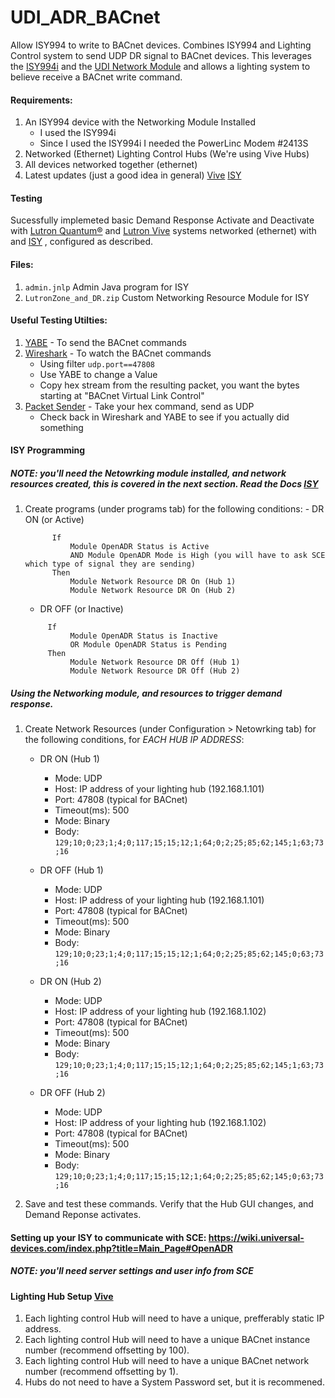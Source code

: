 # UDI_ADR_BACnet
Allow ISY994 to write to BACnet devices.  Combines ISY994 and Lighting Control system to send UDP DR signal to BACnet devices.
This leverages the [ISY994i](https://wiki.universal-devices.com/index.php?title=Main_Page#ISY994i_Series) and the [UDI Network Module](https://wiki.universal-devices.com/index.php?title=Main_Page#Networking) and allows a lighting system to believe receive a BACnet write command.

#### Requirements: 
1. An ISY994 device with the Networking Module Installed
    - I used the ISY994i
    - Since I used the ISY994i I needed the PowerLinc Modem #2413S
2. Networked (Ethernet) Lighting Control Hubs (We're using Vive Hubs)
3. All devices networked together (ethernet)
4. Latest updates (just a good idea in general) [Vive](http://www.lutron.com/en-US/Service-Support/Pages/Technical/SoftwareDownloads/SoftwareDownloads.aspx) [ISY](https://wiki.universal-devices.com/index.php?title=Main_Page#ISY994i_Series)

#### Testing
Sucessfully implemeted basic Demand Response Activate and Deactivate with [Lutron Quantum®](http://www.lutron.com/en-US/Products/Pages/WholeBuildingSystems/Quantum/Overview.aspx) and [Lutron Vive](http://www.lutron.com/en-US/Products/Pages/WholeBuildingSystems/Vive/Overview.aspx) systems networked (ethernet) with and [ISY](https://wiki.universal-devices.com/index.php?title=Main_Page#ISY994i_Series)
, configured as described.

#### Files:
1. `admin.jnlp` Admin Java program for ISY
2. `LutronZone_and_DR.zip` Custom Networking Resource Module for ISY

#### Useful Testing Utilties:
1. [YABE](https://sourceforge.net/projects/yetanotherbacnetexplorer/) - To send the BACnet commands
2. [Wireshark](https://www.wireshark.org/download.htmlhttps://dannagle.com/packetsender) - To watch the BACnet commands
    - Using filter `udp.port==47808`
    - Use YABE to change a Value
    - Copy hex stream from the resulting packet, you want the bytes starting at "BACnet Virtual Link Control"
3. [Packet Sender](https://dannagle.com/packetsender) - Take your hex command, send as UDP
    - Check back in Wireshark and YABE to see if you actually did something

#### ISY Programming
##### NOTE: you'll need the Netowrking module installed, and network resources created, this is covered in the next section.  Read the Docs [ISY](https://wiki.universal-devices.com/index.php?title=Main_Page#ISY994i_Series) 

  1. Create programs (under programs tab) for the following conditions: 
          - DR ON (or Active)
      ```   
            If
                Module OpenADR Status is Active
                AND Module OpenADR Mode is High (you will have to ask SCE which type of signal they are sending)
            Then
                Module Network Resource DR On (Hub 1)
                Module Network Resource DR On (Hub 2)
      ```
        - DR OFF (or Inactive)
      ```   
           If
                Module OpenADR Status is Inactive 
                OR Module OpenADR Status is Pending
           Then
                Module Network Resource DR Off (Hub 1)
                Module Network Resource DR Off (Hub 2)
      ```

##### Using the Networking module, and resources to trigger demand response.

 1. Create Network Resources (under Configuration > Netowrking tab) for the following conditions, for *EACH HUB IP ADDRESS*: 
    - DR ON (Hub 1)
      - Mode: UDP
      - Host: IP address of your lighting hub (192.168.1.101)
      - Port: 47808 (typical for BACnet)
      - Timeout(ms): 500
      - Mode: Binary
      - Body: `129;10;0;23;1;4;0;117;15;15;12;1;64;0;2;25;85;62;145;1;63;73;16`
 
    - DR OFF (Hub 1)
      - Mode: UDP
      - Host: IP address of your lighting hub (192.168.1.101)
      - Port: 47808 (typical for BACnet)
      - Timeout(ms): 500
      - Mode: Binary
      - Body: `129;10;0;23;1;4;0;117;15;15;12;1;64;0;2;25;85;62;145;0;63;73;16`
      
    - DR ON (Hub 2)
      - Mode: UDP
      - Host: IP address of your lighting hub (192.168.1.102)
      - Port: 47808 (typical for BACnet)
      - Timeout(ms): 500
      - Mode: Binary
      - Body: `129;10;0;23;1;4;0;117;15;15;12;1;64;0;2;25;85;62;145;1;63;73;16`
 
    - DR OFF (Hub 2)
      - Mode: UDP
      - Host: IP address of your lighting hub (192.168.1.102)
      - Port: 47808 (typical for BACnet)
      - Timeout(ms): 500
      - Mode: Binary
      - Body: `129;10;0;23;1;4;0;117;15;15;12;1;64;0;2;25;85;62;145;0;63;73;16`

2. Save and test these commands.  Verify that the Hub GUI changes, and Demand Reponse activates. 

#### Setting up your ISY to communicate with SCE: https://wiki.universal-devices.com/index.php?title=Main_Page#OpenADR 
##### NOTE: you'll need server settings and user info from SCE

#### Lighting Hub Setup [Vive](http://www.lutron.com/TechnicalDocumentLibrary/041571_Web.pdf)

 1. Each lighting control Hub will need to have a unique, prefferably static IP address.
 2. Each lighting control Hub will need to have a unique BACnet instance number (recommend offsetting by 100).
 3. Each lighting control Hub will need to have a unique BACnet network number (recommend offsetting by 1).
 4. Hubs do not need to have a System Password set, but it is recommened.



